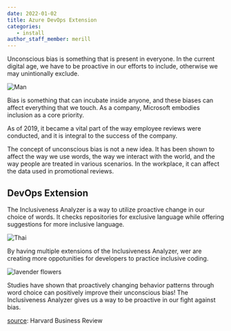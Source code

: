 ```yaml
---
date: 2022-01-02
title: Azure DevOps Extension
categories: 
   - install
author_staff_member: merill
---
```

Unconscious bias is something that is present in everyone. In the current digital age, we have to be proactive in our efforts to include, otherwise we may unintionally exclude.

![Man](https://source.unsplash.com/random/1500x1146)

Bias is something that can incubate inside anyone, and these biases can affect everything that we touch. As a company, Microsoft embodies inclusion as a core priority.

As of 2019, it became a vital part of the way employee reviews were conducted, and it is integral to the success of the company.

The concept of unconscious bias is not a new idea. It has been shown to affect the way we use words, the way we interact with the world, and the way people are treated in various scenarios. In the workplace, it can affect the data used in promotional reviews.

## DevOps Extension

The Inclusiveness Analyzer is a way to utilize proactive change in our choice of words. It checks repositories for exclusive language while offering suggestions for more inclusive language.

![Thai](https://source.unsplash.com/random/1500x1147)

By having multiple extensions of the Inclusiveness Analyzer, wer are creating more oppotunities for developers to practice inclusive coding.

![lavender flowers](https://source.unsplash.com/random/1500x1148)

Studies have shown that proactively changing behavior patterns through word choice can positively improve their unconscious bias! The Inclusiveness Analyzer gives us a way to be proactive in our fight against bias.

[source](https://hbr.org/2021/09/unconscious-bias-training-that-works): Harvard Business Review
